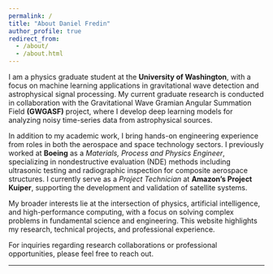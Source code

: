 ```yaml
---
permalink: /
title: "About Daniel Fredin"
author_profile: true
redirect_from: 
  - /about/
  - /about.html
---
```


I am a physics graduate student at the **University of Washington**, with a focus on machine learning applications in gravitational wave detection and astrophysical signal processing. My current graduate research is conducted in collaboration with the Gravitational Wave Gramian Angular Summation Field **(GWGASF)** project, where I develop deep learning models for analyzing noisy time-series data from astrophysical sources.  

In addition to my academic work, I bring hands-on engineering experience from roles in both the aerospace and space technology sectors. I previously worked at **Boeing** as a *Materials, Process and Physics Engineer*, specializing in nondestructive evaluation (NDE) methods including ultrasonic testing and radiographic inspection for composite aerospace structures. I currently serve as a *Project Technician* at **Amazon’s Project Kuiper**, supporting the development and validation of satellite systems.  

My broader interests lie at the intersection of physics, artificial intelligence, and high-performance computing, with a focus on solving complex problems in fundamental science and engineering. This website highlights my research, technical projects, and professional experience.  

For inquiries regarding research collaborations or professional opportunities, please feel free to reach out.  

---
